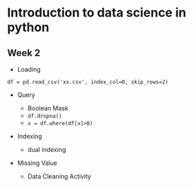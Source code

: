 # Introduction to data science in python

## Week 2

+ Loading
```
df = pd.read_csv('xx.csv', index_col=0, skip_rows=2)
```

+ Query
  + Boolean Mask
  + `df.dropna()`
  + `x = df.where(df[x]>0)`

+ Indexing
  + dual indexing

+ Missing Value
  + Data Cleaning Activity
